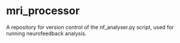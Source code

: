 # mri_processor
A repository for version control of the nf_analyser.py script, used for running neurofeedback analysis.
